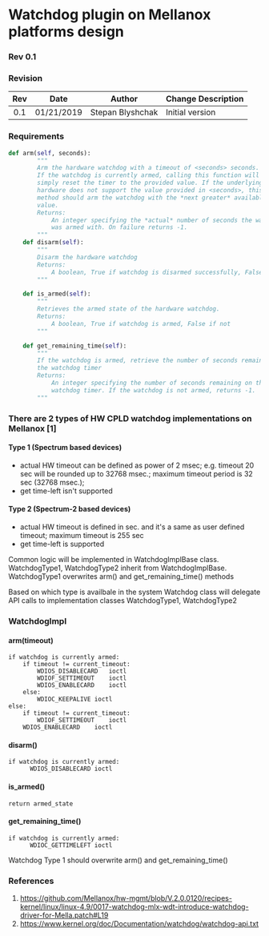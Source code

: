 # Watchdog plugin on Mellanox platforms design #

### Rev 0.1 ###

### Revision ###

 | Rev |     Date    |       Author       | Change Description                |
 |:---:|:-----------:|:------------------:|-----------------------------------|
 | 0.1 |  01/21/2019           |      Stepan Blyshchak      | Initial version        |
 
### Requirements ###

```python
def arm(self, seconds):
        """
        Arm the hardware watchdog with a timeout of <seconds> seconds.
        If the watchdog is currently armed, calling this function will
        simply reset the timer to the provided value. If the underlying
        hardware does not support the value provided in <seconds>, this
        method should arm the watchdog with the *next greater* available
        value.
        Returns:
            An integer specifying the *actual* number of seconds the watchdog
            was armed with. On failure returns -1.
        """
    def disarm(self):
        """
        Disarm the hardware watchdog
        Returns:
            A boolean, True if watchdog is disarmed successfully, False if not
        """

    def is_armed(self):
        """
        Retrieves the armed state of the hardware watchdog.
        Returns:
            A boolean, True if watchdog is armed, False if not
        """

    def get_remaining_time(self):
        """
        If the watchdog is armed, retrieve the number of seconds remaining on
        the watchdog timer
        Returns:
            An integer specifying the number of seconds remaining on thei
            watchdog timer. If the watchdog is not armed, returns -1.
        """
```

### There are 2 types of HW CPLD watchdog implementations on Mellanox [1] ###

#### Type 1 (Spectrum based devices) ####

- actual HW timeout can be defined as power of 2 msec;
e.g. timeout 20 sec will be rounded up to 32768 msec.; maximum timeout period is 32 sec (32768 msec.);
- get time-left isn't supported


#### Type 2 (Spectrum-2 based devices) ####

- actual HW timeout is defined in sec. and it's a same as user defined timeout; maximum timeout is 255 sec
- get time-left is supported

Common logic will be implemented in WatchdogImplBase class. WatchdogType1, WatchdogType2 inherit from WatchdogImplBase.
WatchdogType1 overwrites arm() and get_remaining_time() methods

Based on which type is availbale in the system Watchdog class will delegate API calls to implementation classes WatchdogType1, WatchdogType2

### WatchdogImpl ###
#### arm(timeout) ####
```
if watchdog is currently armed:
    if timeout != current_timeout:
        WDIOS_DISABLECARD	ioctl
        WDIOF_SETTIMEOUT	ioctl
        WDIOS_ENABLECARD	ioctl
    else:
        WDIOC_KEEPALIVE	ioctl
else:
    if timeout != current_timeout:
        WDIOF_SETTIMEOUT	ioctl
    WDIOS_ENABLECARD	ioctl    
```

#### disarm() ####
```
if watchdog is currently armed:
      WDIOS_DISABLECARD	ioctl
```

#### is_armed() ####
```
return armed_state
```


#### get_remaining_time() ####
```
if watchdog is currently armed:
      WDIOC_GETTIMELEFT	ioctl
```


Watchdog Type 1 should overwrite arm() and get_remaining_time()

### References ###
1. https://github.com/Mellanox/hw-mgmt/blob/V.2.0.0120/recipes-kernel/linux/linux-4.9/0017-watchdog-mlx-wdt-introduce-watchdog-driver-for-Mella.patch#L19
2. https://www.kernel.org/doc/Documentation/watchdog/watchdog-api.txt
